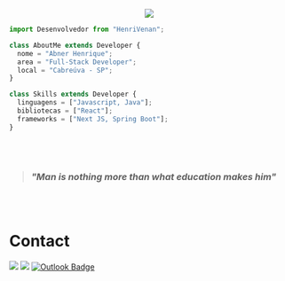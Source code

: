 
<p align="center">
  <a href="https://github.com/DenverCoder1/readme-typing-svg"><img src="https://readme-typing-svg.herokuapp.com?font=Cursive&color=cyan&size=35&center=true&vCenter=false&width=1000&height=100&lines=Welcome!+I'm+so+happy+to+have+you+here;I'm+Full-Stack+Developer;and+Analysis+and+Systems+Development+Student"></a>
</p>

```js
import Desenvolvedor from "HenriVenan";

class AboutMe extends Developer {
  nome = "Abner Henrique";
  area = "Full-Stack Developer";
  local = "Cabreúva - SP";
}

class Skills extends Developer {
  linguagens = ["Javascript, Java"];
  bibliotecas = ["React"];
  frameworks = ["Next JS, Spring Boot"];
}
```
<br></br>

> <h3><em>"Man is nothing more than what education makes him"</em></h3>

<br></br>

# Contact

<a href="https://wa.me/5511944924303"><img src="https://img.shields.io/badge/WhatsApp-25D366?style=flat-roundedrectangle&logo=whatsapp&logoColor=white"/></a>
<a href="https://linkedin.com/in/henrivenan"><img src="https://img.shields.io/badge/-Linkedin-0077B5?style=flat&logo=Linkedin&logoColor=white"/></a>
[![Outlook Badge](https://img.shields.io/badge/-Outlook-blue?style=flat-roundedrectangle&logo=microsoft-outlook&logoColor=white&link=mailto:abnerhbraga@outlook.pt)](asthiseta@gmail.com)
